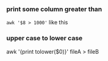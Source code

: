 
### print some column greater than
`awk '$8 > 1000'` like this

### upper case to lower case
 awk '{print tolower($0)}' fileA > fileB